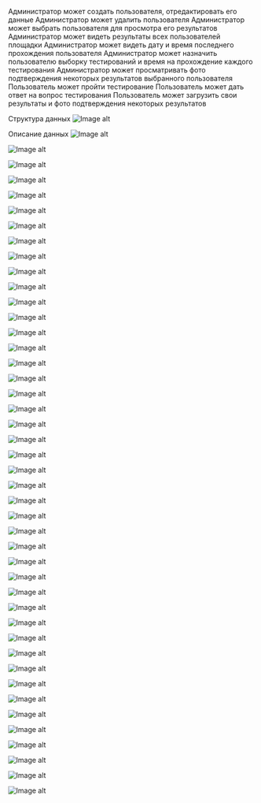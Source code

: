 Администратор может создать пользователя, отредактировать его данные
Администратор может удалить пользователя
Администратор может выбрать пользователя для просмотра его результатов
Администратор может видеть результаты всех пользователей площадки
Администратор может видеть дату и время последнего прохождения пользователя
Администратор может назначить пользователю выборку тестирований и время на прохождение каждого тестирования
Администратор может просматривать фото подтверждения некоторых результатов выбранного пользователя
Пользователь может пройти тестирование
Пользователь может дать ответ на вопрос тестирования
Пользователь может загрузить свои результаты и фото подтверждения некоторых результатов


Структура данных
![Image alt](https://github.com/serega854/ExpressTestDrivers/blob/main/картинки%20для%20гитхаба/1bd.PNG)

Описание данных
![Image alt](https://github.com/serega854/ExpressTestDrivers/blob/main/картинки%20для%20гитхаба/2bd.PNG)


![Image alt](https://github.com/serega854/ExpressTestDrivers/blob/main/картинки%20для%20гитхаба/3main.PNG)


![Image alt](https://github.com/serega854/ExpressTestDrivers/blob/main/картинки%20для%20гитхаба/4loginAdmin.PNG)


![Image alt](https://github.com/serega854/ExpressTestDrivers/blob/main/картинки%20для%20гитхаба/5errorLoginAdmin.PNG)


![Image alt](https://github.com/serega854/ExpressTestDrivers/blob/main/картинки%20для%20гитхаба/6indexAdmin.PNG)


![Image alt](https://github.com/serega854/ExpressTestDrivers/blob/main/картинки%20для%20гитхаба/7regUser.PNG)


![Image alt](https://github.com/serega854/ExpressTestDrivers/blob/main/картинки%20для%20гитхаба/8updateUser.PNG)


![Image alt](https://github.com/serega854/ExpressTestDrivers/blob/main/картинки%20для%20гитхаба/9updateEmail.PNG)


![Image alt](https://github.com/serega854/ExpressTestDrivers/blob/main/картинки%20для%20гитхаба/10updateGender.PNG)


![Image alt](https://github.com/serega854/ExpressTestDrivers/blob/main/картинки%20для%20гитхаба/11updateCategoryPrav.PNG)


![Image alt](https://github.com/serega854/ExpressTestDrivers/blob/main/картинки%20для%20гитхаба/12assignTests.PNG)


![Image alt](https://github.com/serega854/ExpressTestDrivers/blob/main/картинки%20для%20гитхаба/13assignTestPodtverjdenie.PNG)


![Image alt](https://github.com/serega854/ExpressTestDrivers/blob/main/картинки%20для%20гитхаба/14rezUserPilot.PNG)


![Image alt](https://github.com/serega854/ExpressTestDrivers/blob/main/картинки%20для%20гитхаба/15rezUserBaevsky.PNG)


![Image alt](https://github.com/serega854/ExpressTestDrivers/blob/main/картинки%20для%20гитхаба/15rezUsersPilot.PNG)


![Image alt](https://github.com/serega854/ExpressTestDrivers/blob/main/картинки%20для%20гитхаба/16rezUserDinamometria.PNG)


![Image alt](https://github.com/serega854/ExpressTestDrivers/blob/main/картинки%20для%20гитхаба/17rezUsersDinamometria.PNG)


![Image alt](https://github.com/serega854/ExpressTestDrivers/blob/main/картинки%20для%20гитхаба/18rezUserPuls.PNG)


![Image alt](https://github.com/serega854/ExpressTestDrivers/blob/main/картинки%20для%20гитхаба/19rezUsersPuls.PNG)


![Image alt](https://github.com/serega854/ExpressTestDrivers/blob/main/картинки%20для%20гитхаба/20rezUserUsersSan.PNG)


![Image alt](https://github.com/serega854/ExpressTestDrivers/blob/main/картинки%20для%20гитхаба/21rezUserUsersShulte.PNG)


![Image alt](https://github.com/serega854/ExpressTestDrivers/blob/main/картинки%20для%20гитхаба/22rezUserTonometr.PNG)


![Image alt](https://github.com/serega854/ExpressTestDrivers/blob/main/картинки%20для%20гитхаба/23rezUsersLighting.PNG)


![Image alt](https://github.com/serega854/ExpressTestDrivers/blob/main/картинки%20для%20гитхаба/24loginUser.PNG)


![Image alt](https://github.com/serega854/ExpressTestDrivers/blob/main/картинки%20для%20гитхаба/25indexUser.PNG)


![Image alt](https://github.com/serega854/ExpressTestDrivers/blob/main/картинки%20для%20гитхаба/26ProfileUser.PNG)


![Image alt](https://github.com/serega854/ExpressTestDrivers/blob/main/картинки%20для%20гитхаба/27rezUser.PNG)


![Image alt](https://github.com/serega854/ExpressTestDrivers/blob/main/картинки%20для%20гитхаба/28assignTestUser.PNG)


![Image alt](https://github.com/serega854/ExpressTestDrivers/blob/main/картинки%20для%20гитхаба/29PodtverjdenieStartTest.PNG)


![Image alt](https://github.com/serega854/ExpressTestDrivers/blob/main/картинки%20для%20гитхаба/30TestPilot.PNG)


![Image alt](https://github.com/serega854/ExpressTestDrivers/blob/main/картинки%20для%20гитхаба/31TestLighting.PNG)


![Image alt](https://github.com/serega854/ExpressTestDrivers/blob/main/картинки%20для%20гитхаба/32TestLightingRez.PNG)


![Image alt](https://github.com/serega854/ExpressTestDrivers/blob/main/картинки%20для%20гитхаба/33TestShulte.PNG)


![Image alt](https://github.com/serega854/ExpressTestDrivers/blob/main/картинки%20для%20гитхаба/34ShulteContinie.PNG)


![Image alt](https://github.com/serega854/ExpressTestDrivers/blob/main/картинки%20для%20гитхаба/35Dinamometria.PNG)


![Image alt](https://github.com/serega854/ExpressTestDrivers/blob/main/картинки%20для%20гитхаба/35ShulteRez.PNG)


![Image alt](https://github.com/serega854/ExpressTestDrivers/blob/main/картинки%20для%20гитхаба/36baevsky.PNG)


![Image alt](https://github.com/serega854/ExpressTestDrivers/blob/main/картинки%20для%20гитхаба/37san.PNG)


![Image alt](https://github.com/serega854/ExpressTestDrivers/blob/main/картинки%20для%20гитхаба/37sanPropusk.PNG)


![Image alt](https://github.com/serega854/ExpressTestDrivers/blob/main/картинки%20для%20гитхаба/38sanPropusk.PNG)


![Image alt](https://github.com/serega854/ExpressTestDrivers/blob/main/картинки%20для%20гитхаба/39sanRez.PNG)


![Image alt](https://github.com/serega854/ExpressTestDrivers/blob/main/картинки%20для%20гитхаба/40Puls.PNG)


![Image alt](https://github.com/serega854/ExpressTestDrivers/blob/main/картинки%20для%20гитхаба/41tonometr.PNG)


![Image alt](https://github.com/serega854/ExpressTestDrivers/blob/main/картинки%20для%20гитхаба/42nettestov.PNG)
